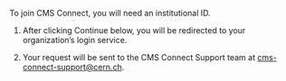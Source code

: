 To join CMS Connect, you will need an institutional ID.

1) After clicking Continue below, you will be redirected to your organization’s login service.

2) Your request will be sent to the CMS Connect Support team at 
[cms-connect-support@cern.ch](cms-connect-support@cern.ch).
